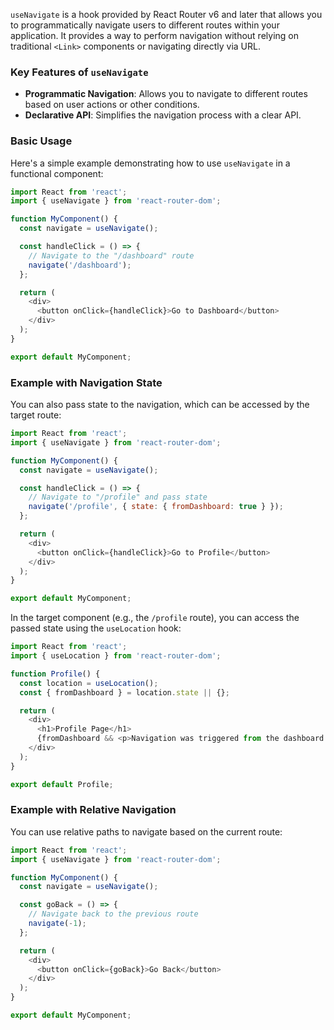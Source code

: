 `useNavigate` is a hook provided by React Router v6 and later that allows you to programmatically navigate users to different routes within your application. It provides a way to perform navigation without relying on traditional `<Link>` components or navigating directly via URL.

### Key Features of `useNavigate`

- **Programmatic Navigation**: Allows you to navigate to different routes based on user actions or other conditions.
- **Declarative API**: Simplifies the navigation process with a clear API.

### Basic Usage

Here's a simple example demonstrating how to use `useNavigate` in a functional component:

```javascript
import React from 'react';
import { useNavigate } from 'react-router-dom';

function MyComponent() {
  const navigate = useNavigate();

  const handleClick = () => {
    // Navigate to the "/dashboard" route
    navigate('/dashboard');
  };

  return (
    <div>
      <button onClick={handleClick}>Go to Dashboard</button>
    </div>
  );
}

export default MyComponent;
```

### Example with Navigation State

You can also pass state to the navigation, which can be accessed by the target route:

```javascript
import React from 'react';
import { useNavigate } from 'react-router-dom';

function MyComponent() {
  const navigate = useNavigate();

  const handleClick = () => {
    // Navigate to "/profile" and pass state
    navigate('/profile', { state: { fromDashboard: true } });
  };

  return (
    <div>
      <button onClick={handleClick}>Go to Profile</button>
    </div>
  );
}

export default MyComponent;
```

In the target component (e.g., the `/profile` route), you can access the passed state using the `useLocation` hook:

```javascript
import React from 'react';
import { useLocation } from 'react-router-dom';

function Profile() {
  const location = useLocation();
  const { fromDashboard } = location.state || {};

  return (
    <div>
      <h1>Profile Page</h1>
      {fromDashboard && <p>Navigation was triggered from the dashboard.</p>}
    </div>
  );
}

export default Profile;
```

### Example with Relative Navigation

You can use relative paths to navigate based on the current route:

```javascript
import React from 'react';
import { useNavigate } from 'react-router-dom';

function MyComponent() {
  const navigate = useNavigate();

  const goBack = () => {
    // Navigate back to the previous route
    navigate(-1);
  };

  return (
    <div>
      <button onClick={goBack}>Go Back</button>
    </div>
  );
}

export default MyComponent;
```

